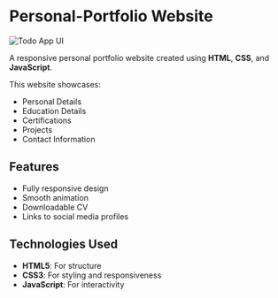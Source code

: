 # Personal-Portfolio Website

![Todo App UI](./page-1.png)


A responsive personal portfolio website created using **HTML**, **CSS**, and **JavaScript**. 

This website showcases:

- Personal Details
- Education Details
- Certifications
- Projects
- Contact Information

## Features

- Fully responsive design
- Smooth animation
- Downloadable CV
- Links to social media profiles

## Technologies Used

- **HTML5**: For structure
- **CSS3**: For styling and responsiveness
- **JavaScript**: For interactivity
